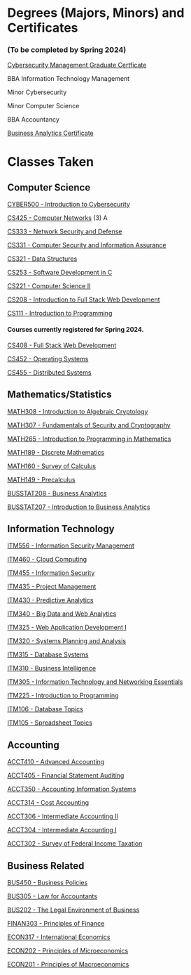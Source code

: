 
# Degrees (Majors, Minors) and Certificates
### (To be completed by Spring 2024)

[Cybersecurity Management Graduate Certficate](https://www.boisestate.edu/cobe-itscm/graduate-certificate-in-cybersecurity-management/)

BBA Information Technology Management

Minor Cybersecurity

Minor Computer Science

BBA Accountancy

[Business Analytics Certificate](https://www.boisestate.edu/cobe-itscm/certificate-in-business-analytics/)


# Classes Taken

## Computer Science

[CYBER500 - Introduction to Cybersecurity](https://www.boisestate.edu/graduatecatalog/#/courses/BJWmBSA8w?bcCurrent=CYBER500)

[CS425 - Computer Networks](https://www.boisestate.edu/registrar-catalog/#/courses/S1i_f8I98?bcCurrent=CS425) (3) A

[CS333 - Network Security and Defense](https://www.boisestate.edu/registrar-catalog/#/courses/SJ77QIUcI?bcCurrent=CS333)

[CS331 - Computer Security and Information Assurance](https://www.boisestate.edu/registrar-catalog/#/courses/rym7mLIcI?bc=true&bcCurrent=CS331)

[CS321 - Data Structures](https://www.boisestate.edu/registrar-catalog/#/courses/SJ0xQ8I98?bcCurrent=CS321)

[CS253 - Software Development in C](https://www.boisestate.edu/registrar-catalog/#/courses/r1NfG8IcU?bcCurrent=CS253)

[CS221 - Computer Science II](https://www.boisestate.edu/registrar-catalog/#/courses/SygWSzII98?bcCurrent=CS221)

[CS208 - Introduction to Full Stack Web Development](https://www.boisestate.edu/registrar-catalog/#/courses/Hk9gqpkej?&bcCurrent=CS208)

[CS111 - Introduction to Programming](https://www.boisestate.edu/registrar-catalog/#/courses/SJHvXLL9I?bcCurrent=CS111)


#### Courses currently registered for Spring 2024.

[CS408 - Full Stack Web Development](https://www.boisestate.edu/registrar-catalog/#/courses/B1pZ7LL9I?bcCurrent=CS408)

[CS452 - Operating Systems](https://www.boisestate.edu/registrar-catalog/#/courses/r1GvJLI58?bcCurrent=CS452)

[CS455 - Distributed Systems](https://www.boisestate.edu/registrar-catalog/#/courses/HyWBM8IcL?&bcCurrent=CS455)


## Mathematics/Statistics

[MATH308 - Introduction to Algebraic Cryptology](https://www.boisestate.edu/registrar-catalog/#/courses/BklN6-UU9L?bcCurrent=MATH308)

[MATH307 - Fundamentals of Security and Cryptography](https://www.boisestate.edu/registrar-catalog/#/courses/HkleaWLUqI?bcCurrent=MATH307)

[MATH265 - Introduction to Programming in Mathematics](https://www.boisestate.edu/registrar-catalog/#/courses/rkxDNUU5I?true&bcCurrent=MATH265)

[MATH189 - Discrete Mathematics](https://www.boisestate.edu/registrar-catalog/#/courses/Skgqe78L5I?bcCurrent=MATH189)

[MATH160 - Survey of Calculus](https://www.boisestate.edu/registrar-catalog/#/courses/SyYGeUU98?bcCurrent=MATH160)

[MATH149 - Precalculus](https://www.boisestate.edu/registrar-catalog/#/courses/HyIR7L8c8?bcCurrent=MATH149)

[BUSSTAT208 - Business Analytics](https://www.boisestate.edu/registrar-catalog/#/courses/BylBiyLUqU?bcCurrent=BUSSTAT208)

[BUSSTAT207 - Introduction to Business Analytics](https://www.boisestate.edu/registrar-catalog/#/courses/ByZBjyLUc8?bcCurrent=BUSSTAT207)


## Information Technology

[ITM556 - Information Security Management](https://www.boisestate.edu/graduatecatalog/#/courses/rypJhGYUw?bcCurrent=ITM556)

[ITM460 - Cloud Computing](https://www.boisestate.edu/registrar-catalog/#/courses/rk8UN8I98?bcCurrent=ITM460)

[ITM455 - Information Security](https://www.boisestate.edu/registrar-catalog/#/courses/HJuobL89L?bcCurrent=ITM455)

[ITM435 - Project Management](https://www.boisestate.edu/registrar-catalog/#/courses/H1llp-889U?&bcCurrent=SCM435)

[ITM430 - Predictive Analytics](https://www.boisestate.edu/registrar-catalog/#/courses/BJeUsX8LqU?bcCurrent=ITM430)

[ITM340 - Big Data and Web Analytics](https://www.boisestate.edu/registrar-catalog/#/courses/BybIVLI5L?&bcCurrent=ITM340)

[ITM325 - Web Application Development I](https://www.boisestate.edu/registrar-catalog/#/courses/Sy4oW8I5U?bcCurrent=ITM325)

[ITM320 - Systems Planning and Analysis](https://www.boisestate.edu/registrar-catalog/#/courses/HJrjy8U5I?bcCurrent=ITM320)

[ITM315 - Database Systems](https://www.boisestate.edu/registrar-catalog/#/courses/BklZokL85U?bcCurrent=ITM315)

[ITM310 - Business Intelligence](https://www.boisestate.edu/registrar-catalog/#/courses/ryxskLU5U?bcCurrent=ITM310)

[ITM305 - Information Technology and Networking Essentials](https://www.boisestate.edu/registrar-catalog/#/courses/S12DfLU9L?&bcCurrent=ITM305)

[ITM225 - Introduction to Programming](https://www.boisestate.edu/registrar-catalog/#/courses/rymez885U?bcCurrent=ITM225)

[ITM106 - Database Topics](https://www.boisestate.edu/registrar-catalog/#/courses/rJeWjJ8IcI?bc=true&bcCurrent=ITM106)

[ITM105 - Spreadsheet Topics](https://www.boisestate.edu/registrar-catalog/#/courses/BJZj1UL5L?bcCurrent=ITM105)


## Accounting

[ACCT410 - Advanced Accounting](https://www.boisestate.edu/registrar-catalog/#/courses/Ske3wk8U5I?bcCurrent=ACCT410)

[ACCT405 - Financial Statement Auditing](https://www.boisestate.edu/registrar-catalog/#/courses/rJxhDJLU5U?bcCurrent=ACCT405)

[ACCT350 - Accounting Information Systems](https://www.boisestate.edu/registrar-catalog/#/courses/BJexu18UcU?bcCurrent=ACCT350)

[ACCT314 - Cost Accounting](https://www.boisestate.edu/registrar-catalog/#/courses/BkZ3PJU85U?bcCurrent=ACCT314)

[ACCT306 - Intermediate Accounting II](https://www.boisestate.edu/registrar-catalog/#/courses/Sk2vJILq8?bcCurrent=ACCT306)

[ACCT304 - Intermediate Accounting I](https://www.boisestate.edu/registrar-catalog/#/courses/B12PJIUcL?&bcCurrent=ACCT304)

[ACCT302 - Survey of Federal Income Taxation](https://www.boisestate.edu/registrar-catalog/#/courses/Hyb3DyIUqU?bcCurrent=ACCT302)


## Business Related

[BUS450 - Business Policies](https://www.boisestate.edu/registrar-catalog/#/courses/HkgisJULcI?bcCurrent=BUS450)

[BUS305 - Law for Accountants](https://www.boisestate.edu/registrar-catalog/#/courses/BJsiyUUc8?bcCurrent=BUS305)

[BUS202 - The Legal Environment of Business](https://www.boisestate.edu/registrar-catalog/#/courses/SksikLUcI?bcCurrent=BUS202)

[FINAN303 - Principles of Finance](https://www.boisestate.edu/registrar-catalog/#/courses/SkeQayIU9L?bcCurrent=FINAN303)

[ECON317 - International Economics](https://www.boisestate.edu/registrar-catalog/#/courses/B1-lnJLI5I?&bcCurrent=ECON317)

[ECON202 - Principles of Microeconomics](https://www.boisestate.edu/registrar-catalog/#/courses/H1gh1L8qU?&bcCurrent=ECON202)

[ECON201 - Principles of Macroeconomics](https://www.boisestate.edu/registrar-catalog/#/courses/BJlhy88cI?bcCurrent=ECON201)


